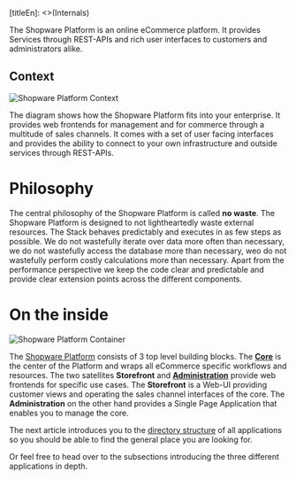 [titleEn]: <>(Internals)

The Shopware Platform is an online eCommerce platform. It provides Services through REST-APIs and rich user interfaces to customers and administrators alike.

## Context

![Shopware Platform Context](./dist/platform-context.png)

The diagram shows how the Shopware Platform fits into your enterprise. It provides web frontends for management and for commerce through a multitude of sales channels. It comes with a set of user facing interfaces and provides the ability to connect to your own infrastructure and outside services through REST-APIs.

# Philosophy

The central philosophy of the Shopware Platform is called **no waste**. The Shopware Platform is designed to not lightheartedly waste external resources. The Stack behaves predictably and executes in as few steps as possible. We do not wastefully iterate over data more often than necessary, we do not wastefully access the database more than necessary, weo do not wastefully perform costly calculations more than necessary. Apart from the performance perspective we keep the code clear and predictable and provide clear extension points across the different components.

# On the inside

![Shopware Platform Container](./dist/platform-container.png)

The [Shopware Platform][platform-gh] consists of 3 top level building blocks. The [**Core**][core] is the center of the Platform and wraps all eCommerce specific workflows and resources. The two satellites **Storefront** and [**Administration**][admin] provide web frontends for specific use cases. The **Storefront** is a Web-UI providing customer views and operating the sales channel interfaces of the core. The **Administration** on the other hand provides a Single Page Application that enables you to manage the core.

The next article introduces you to the [directory structure](./110-directory-structure/__categoryInfo.md) of all applications so you should be able to find the general place you are looking for. 

Or feel free to head over to the subsections introducing the three different applications in depth.

[platform-gh]: https://github.com/shopware/platform/tree/master/src
[core]: ./1-core/__categoryInfo.md
[admin]: ./2-administration/__categoryInfo.md
[storefront]: 13-storefront.md
